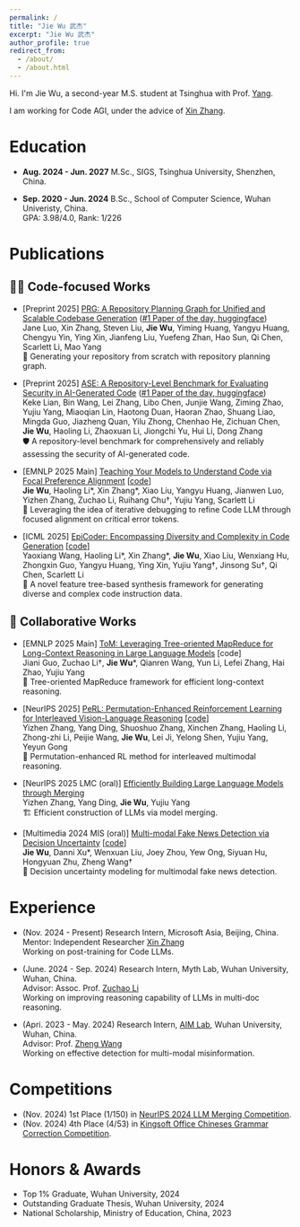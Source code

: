 ```yaml
---
permalink: /
title: "Jie Wu 武杰"
excerpt: "Jie Wu 武杰"
author_profile: true
redirect_from: 
  - /about/
  - /about.html
---
```


Hi. I'm Jie Wu, a second-year M.S. student at Tsinghua with Prof. [Yang](https://iigroup.github.io/about/). 

I am working for Code AGI, under the advice of [Xin Zhang](https://openreview.net/profile?id=~Xin_Zhang42).

Education
======

- **Aug. 2024 - Jun. 2027** M.Sc., SIGS, Tsinghua University, Shenzhen, China.

- **Sep. 2020 - Jun. 2024** B.Sc., School of Computer Science, Wuhan Univeristy, China.
<br>GPA: 3.98/4.0, Rank: 1/226


Publications
======
## 🧑‍💻 Code-focused Works

- [Preprint 2025] [PRG: A Repository Planning Graph for Unified and Scalable Codebase Generation](https://arxiv.org/abs/2509.16198) ([#1 Paper of the day, huggingface](https://huggingface.co/papers/2509.16198))
<br> Jane Luo, Xin Zhang, Steven Liu, **Jie Wu**, Yiming Huang, Yangyu Huang, Chengyu Yin, Ying Xin, Jianfeng Liu, Yuefeng Zhan, Hao Sun, Qi Chen, Scarlett Li, Mao Yang  
📝 Generating your repository from scratch with repository planning graph.

- [Preprint 2025] [ASE: A Repository-Level Benchmark for Evaluating Security in AI-Generated Code](https://arxiv.org/abs/2508.18106) ([#1 Paper of the day, huggingface](https://huggingface.co/papers/2508.18106))
<br> Keke Lian, Bin Wang, Lei Zhang, Libo Chen, Junjie Wang, Ziming Zhao, Yujiu Yang, Miaoqian Lin, Haotong Duan, Haoran Zhao, Shuang Liao, Mingda Guo, Jiazheng Quan, Yilu Zhong, Chenhao He, Zichuan Chen, **Jie Wu**, Haoling Li, Zhaoxuan Li, Jiongchi Yu, Hui Li, Dong Zhang  
🛡️ A repository-level benchmark for comprehensively and reliably assessing the security of AI-generated code.

- [EMNLP 2025 Main] [Teaching Your Models to Understand Code via Focal Preference Alignment](https://arxiv.org/abs/2503.02783) [[code](https://github.com/JieWu02/Target-DPO)]  
**Jie Wu**, Haoling Li\*, Xin Zhang\*, Xiao Liu, Yangyu Huang, Jianwen Luo, Yizhen Zhang, Zuchao Li, Ruihang Chu†, Yujiu Yang, Scarlett Li  
🔧 Leveraging the idea of iterative debugging to refine Code LLM through focused alignment on critical error tokens.

- [ICML 2025] [EpiCoder: Encompassing Diversity and Complexity in Code Generation](https://openreview.net/forum?id=RAxe7nF4Oz&noteId=hZW2ZVgfaS) [[code](https://github.com/microsoft/EpiCoder)]  
Yaoxiang Wang, Haoling Li\*, Xin Zhang\*, **Jie Wu**, Xiao Liu, Wenxiang Hu, Zhongxin Guo, Yangyu Huang, Ying Xin, Yujiu Yang†, Jinsong Su†, Qi Chen, Scarlett Li  
🌳 A novel feature tree-based synthesis framework for generating diverse and complex code instruction data.


## 🤝 Collaborative Works

- [EMNLP 2025 Main] [ToM: Leveraging Tree-oriented MapReduce for Long-Context Reasoning in Large Language Models](https://arxiv.org/abs/2503.02783) [code]  
Jiani Guo, Zuchao Li†, **Jie Wu**\*, Qianren Wang, Yun Li, Lefei Zhang, Hai Zhao, Yujiu Yang  
🧩 Tree-oriented MapReduce framework for efficient long-context reasoning.

- [NeurIPS 2025] [PeRL: Permutation-Enhanced Reinforcement Learning for Interleaved Vision-Language Reasoning](https://arxiv.org/abs/2506.14907) [[code](https://github.com/alchemistyzz/PeRL)]  
Yizhen Zhang, Yang Ding, Shuoshuo Zhang, Xinchen Zhang, Haoling Li, Zhong-zhi Li, Peijie Wang, **Jie Wu**, Lei Ji, Yelong Shen, Yujiu Yang, Yeyun Gong  
🔀 Permutation-enhanced RL method for interleaved multimodal reasoning.

- [NeurIPS 2025 LMC (oral)] [Efficiently Building Large Language Models through Merging](https://openreview.net/forum?id=rJ1miae6PJ)  
Yizhen Zhang, Yang Ding, **Jie Wu**, Yujiu Yang  
🏗️ Efficient construction of LLMs via model merging.

- [Multimedia 2024 MIS (oral)] [Multi-modal Fake News Detection via Decision Uncertainty](https://dl.acm.org/doi/abs/10.1145/3689090.3689389) [[code](https://github.com/JieWu02/T-FND)]  
**Jie Wu**, Danni Xu\*, Wenxuan Liu, Joey Zhou, Yew Ong, Siyuan Hu, Hongyuan Zhu, Zheng Wang†  
📰 Decision uncertainty modeling for multimodal fake news detection.



Experience
======
- (Nov. 2024 - Present) Research Intern, Microsoft Asia, Beijing, China.
<br> Mentor: Independent Researcher [Xin Zhang](https://openreview.net/profile?id=~Xin_Zhang42)
<br> Working on post-training for Code LLMs.

- (June. 2024 - Sep. 2024) Research Intern, Myth Lab, Wuhan University, Wuhan, China.
<br> Advisor: Assoc. Prof. [Zuchao Li](https://zcli-charlie.github.io/)
<br> Working on improving reasoning capability of LLMs in multi-doc reasoning.

- (Apri. 2023 - May. 2024) Research Intern, [AIM Lab](https://wangzwhu.github.io/home/member.html), Wuhan University, Wuhan, China.
<br> Advisor: Prof. [Zheng Wang](https://wangzwhu.github.io/home/)
<br> Working on effective detection for multi-modal misinformation.


Competitions
======
- (Nov. 2024) 1st Place (1/150) in [NeurIPS 2024 LLM Merging Competition](https://www.kaggle.com/competitions/llm-merging-competition/leaderboard).
- (Nov. 2024) 4th Place (4/53) in [Kingsoft Office Chineses Grammar Correction Competition](https://datastudio.wps.cn/matchcenter/competition/1/leader-board).

Honors & Awards
======
- Top 1% Graduate, Wuhan University, 2024
- Outstanding Graduate Thesis, Wuhan University, 2024
- National Scholarship, Ministry of Education, China, 2023 
